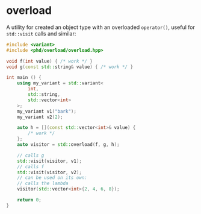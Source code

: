 # overload

A utility for created an object type with an overloaded `operator()`, useful for `std::visit` calls and similar:

````c++
#include <variant>
#include <phd/overload/overload.hpp>

void f(int value) { /* work */ }
void g(const std::string& value) { /* work */ }

int main () {
	using my_variant = std::variant<
		int, 
		std::string, 
		std::vector<int>
	>;
	my_variant v1("bark");
	my_variant v2(2);

	auto h = [](const std::vector<int>& value) {
		/* work */
	};
	auto visitor = std::overload(f, g, h);

	// calls g
	std::visit(visitor, v1);
	// calls f
	std::visit(visitor, v2);
	// can be used on its own:
	// calls the lambda
	visitor(std::vector<int>{2, 4, 6, 8});

	return 0;
}
````